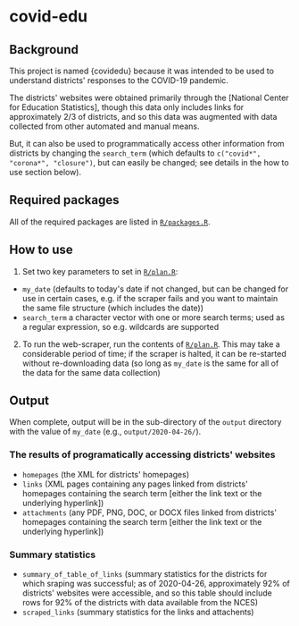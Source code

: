 # covid-edu

## Background

This project is named {covidedu} because it was intended to be used to understand districts' responses to the COVID-19 pandemic.

The districts' websites were obtained primarily through the [National Center for Education Statistics], though this data only includes links for approximately 2/3 of districts, and so this data was augmented with data collected from other automated and manual means.

But, it can also be used to programmatically access other information from districts by changing the `search_term` (which defaults to `c("covid*", "corona*", "closure")`, but can easily be changed; see details in the how to use section below).

## Required packages

All of the required packages are listed in [`R/packages.R`](R/packages.R).

## How to use

1. Set two key parameters to set in [`R/plan.R`](R/plan.R):

- `my_date` (defaults to today's date if not changed, but can be changed for use in certain cases, e.g. if the scraper fails and you want to maintain the same file structure (which includes the date))
- `search_term` a character vector with one or more search terms; used as a regular expression, so e.g. wildcards are supported

2. To run the web-scraper, run the contents of [`R/plan.R`](R/plan.R). This may take a considerable period of time; if the scraper is halted, it can be re-started without re-downloading data (so long as `my_date` is the same for all of the data for the same data collection)

## Output

When complete, output will be in the sub-directory of the `output` directory with the value of `my_date` (e.g., `output/2020-04-26/`). 

### The results of programatically accessing districts' websites

- `homepages` (the XML for districts' homepages)
- `links` (XML pages containing any pages linked from districts' homepages containing the search term [either the link text or the underlying hyperlink])
- `attachments` (any PDF, PNG, DOC, or DOCX files linked from districts' homepages containing the search term [either the link text or the underlying hyperlink])

### Summary statistics

- `summary_of_table_of_links` (summary statistics for the districts for which sraping was successful; as of 2020-04-26, approximately 92% of districts' websites were accessible, and so this table should include rows for 92% of the districts with data available from the NCES)
- `scraped_links` (summary statistics for the links and attachents)
